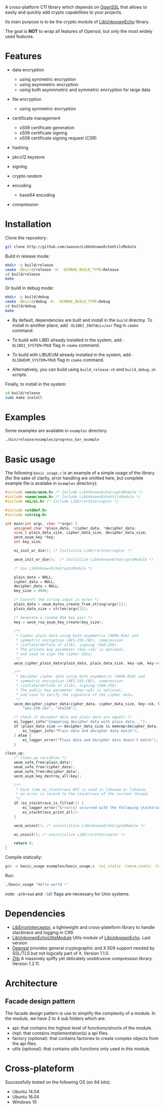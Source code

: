 A cross-platform C11 library which depends on [OpenSSL](https://github.com/openssl/openssl) that allows to easily and quickly add crypto capabilities to your projects.

Its main purpose is to be the crypto module of [LibUnknownEcho](https://github.com/swasun/LibUnknownEcho) library.

The goal is **NOT** to wrap all features of Openssl, but only the most widely used features.

# Features

* data encryption
  * using symmetric encryption
  * using asymmetric encryption
  * using both asynmmetric and symmetric encryption for large data

* file encryption
  * using symmetric encryption

* certificate management
  * x509 certificate generation
  * x509 certificate signing
  * x509 certificate signing request (CSR)

* hashing

* pkcs12 keystore

* signing

* crypto random

* encoding
  * base64 encoding

* compression

# Installation

Clone the repository:
```bash
git clone http://github.com/swasun/LibUnknownEchoUtilsModule
```

Build in release mode:
```bash
mkdir -p build/release
cmake -Bbuild/release -H. -DCMAKE_BUILD_TYPE=Release
cd build/release
make
```

Or build in debug mode:
```bash
mkdir -p build/debug
cmake -Bbuild/debug -H. -DCMAKE_BUILD_TYPE=Debug
cd build/debug
make
```

* By default, dependencies are built and install in the `build` directoy.
To install in another place, add `-DLIBEI_INSTALL=/usr` flag in `cmake` command.

* To build with LIBEI already installed in the system, add `-DLIBEI_SYSTEM=TRUE` flag in `cmake` command.

* To build with LIBUEUM already installed in the system, add `-DLIBUEUM_SYSTEM=TRUE` flag in `cmake` command.

* Alternatively, you can build using `build_release.sh` and `build_debug.sh` scripts.

Finally, to install in the system:
```bash
cd build/release
sudo make install
```

# Examples

Some examples are available in `examples` directory.

```bash
./bin/release/examples/progress_bar_example
```

# Basic usage

The following `basic_usage.c` is an example of a simple usage of the library (for the sake of clarity, error handling are omitted here, but complete example file is availabe in ̀`examples` directory):
```c
#include <uecm/uecm.h> /* Include LibUnknownEchoCryptoModule */
#include <ueum/ueum.h> /* Include LibUnknownEchoUtilsModule */
#include <ei/ei.h> /* Include LibErrorInterceptor */

#include <stddef.h>
#include <string.h>

int main(int argc, char **argv) {
    unsigned char *plain_data, *cipher_data, *decipher_data;
    size_t plain_data_size, cipher_data_size, decipher_data_size;
    uecm_asym_key *key;
    int key_size;

    ei_init_or_die(); /* Initialize LibErrorInterceptor */

    uecm_init_or_die();  /* Initialize LibUnknownEchoCryptoModule */

    /* Use LibUnknownEchoCryptoModule */

    plain_data = NULL;
    cipher_data = NULL;
    decipher_data = NULL;
    key_size = 4096;

    /* Convert the string input in bytes */
    plain_data = ueum_bytes_create_from_string(argv[1]);
    plain_data_size = strlen(argv[1]);

    /* Generate a random RSA key pair */
    key = uecm_rsa_asym_key_create(key_size);
    
    /**
     * Cipher plain data using both asymmetric (4096-RSA) and
     * symmetric encryption (AES-256-CBC), compression
     * (inflate/deflate of zlib), signing (SHA-256).
     * The private key parameter (key->sk) is optional,
     * and used to sign the cipher data.
     */ 
    uecm_cipher_plain_data(plain_data, plain_data_size, key->pk, key->sk, &cipher_data, &cipher_data_size, "aes-256-cbc", "sha256");

    /**
     * Decipher cipher data using both asymmetric (4096-RSA) and
     * symmetric encryption (AES-256-CBC), compression
     * (inflate/deflate of zlib), signing (SHA-256).
     * The public key parameter (key->pk) is optional,
     * and used to verify the signature of the cipher data.
     */
    uecm_decipher_cipher_data(cipher_data, cipher_data_size, key->sk, key->pk, &decipher_data, &decipher_data_size,
        "aes-256-cbc", "sha256");

    /* Check if decipher data and plain data are equals */
    ei_logger_info("Comparing decipher data with plain data...");
    if (plain_data_size == decipher_data_size && memcmp(decipher_data, plain_data, plain_data_size) == 0) {
        ei_logger_info("Plain data and decipher data match");
    } else {
        ei_logger_error("Plain data and decipher data doesn't match");
    }

clean_up:
    /* Clean_up variables */
    ueum_safe_free(plain_data);
    ueum_safe_free(cipher_data);
    ueum_safe_free(decipher_data);
    uecm_asym_key_destroy_all(key);

    /**
     * Each time ei_stacktrace API is used in libueum or libuecm,
     * an error is record to the stacktrace of the current thread.
     */
    if (ei_stacktrace_is_filled()) {
        ei_logger_error("Error(s) occurred with the following stacktrace(s):");
        ei_stacktrace_print_all();
    }

    uecm_uninit(); /* uninitialize LibUnknownEchoCryptoModule */

    ei_uninit(); /* uninitialize LibErrorInterceptor */

    return 0;
}
```

Compile statically:
```bash
gcc -o basic_usage examples/basic_usage.c -lei_static -luecm_static -lueum_static -pthread lib/openssl/lib/libssl.a lib/openssl/lib/libcrypto.a lib/zlib/lib/libz.a -ldl
```

Run:
```bash
./basic_usage "Hello world !"
```

*note*: `-pthread` and `-ldl` flags are necessary for Unix systems.

# Dependencies
* [LibErrorInterceptor](https://github.com/swasun/LibErrorInterceptor), a lightweight and cross-plateform library to handle stacktrace and logging in C99.
* [LibUnknownEchoUtilsModule](https://github.com/swasun/LibUnknownEchoUtilsModule) Utils module of [LibUnknownEcho](https://github.com/swasun/LibUnknownEcho). Last version
* [Openssl](https://github.com/openssl/openssl) provides general cryptographic and X.509 support needed by SSL/TLS but
	not logically part of it. Version 1.1.0.
* [Zlib](https://github.com/madler/zlib) A massively spiffy yet delicately unobtrusive compression library. Version 1.2.11.

# Architecture

## Facade design pattern
The facade design pattern is use to simplify the complexity of a module.
In the module, we have 2 to 4 sub folders which are:
* api: that contains the highest level of functions/structs of the module.
* impl: that contains implementation(s) a api files.
* factory (optional): that contains factories to create complex objects from the api files.
* utils (optional): that contains utils functions only used in this module.

# Cross-plateform

Successfully tested on the following OS (on 64 bits):
* Ubuntu 14.04
* Ubuntu 16.04
* Windows 10
